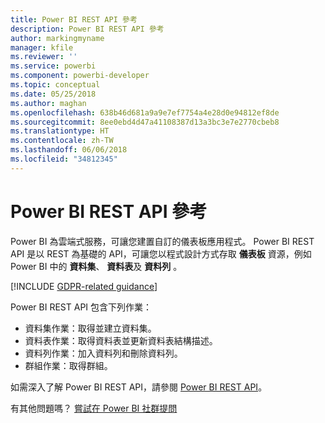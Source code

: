 ```yaml
---
title: Power BI REST API 參考
description: Power BI REST API 參考
author: markingmyname
manager: kfile
ms.reviewer: ''
ms.service: powerbi
ms.component: powerbi-developer
ms.topic: conceptual
ms.date: 05/25/2018
ms.author: maghan
ms.openlocfilehash: 638b46d681a9a9e7ef7754a4e28d0e94812ef8de
ms.sourcegitcommit: 8ee0ebd4d47a41108387d13a3bc3e7e2770cbeb8
ms.translationtype: HT
ms.contentlocale: zh-TW
ms.lasthandoff: 06/06/2018
ms.locfileid: "34812345"
---
```

# <a name="power-bi-rest-api-reference"></a>Power BI REST API 參考
Power BI 為雲端式服務，可讓您建置自訂的儀表板應用程式。 Power BI REST API 是以 REST 為基礎的 API，可讓您以程式設計方式存取 **儀表板** 資源，例如 Power BI 中的 **資料集**、 **資料表**及 **資料列** 。

[!INCLUDE [GDPR-related guidance](../includes/gdpr-hybrid-note.md)]

Power BI REST API 包含下列作業：

* 資料集作業：取得並建立資料集。
* 資料表作業：取得資料表並更新資料表結構描述。
* 資料列作業：加入資料列和刪除資料列。
* 群組作業：取得群組。

如需深入了解 Power BI REST API，請參閱 [Power BI REST API](https://docs.microsoft.com/rest/api/power-bi/)。

有其他問題嗎？ [嘗試在 Power BI 社群提問](http://community.powerbi.com/)


